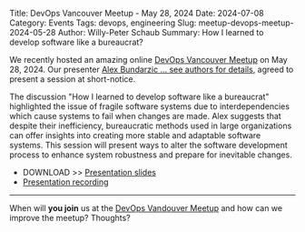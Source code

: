 Title: DevOps Vancouver Meetup - May 28, 2024
Date: 2024-07-08
Category: Events
Tags: devops, engineering
Slug: meetup-devops-meetup-2024-05-28
Author: Willy-Peter Schaub
Summary: How I learned to develop software like a bureaucrat?

We recently hosted an amazing online [DevOps Vancouver Meetup](https://www.meetup.com/devops-vancouver-bc-canada/events/301182207/) on May 28, 2024. Our presenter [Alex Bundarzic ... see authors for details](https://wsbctechnicalblog.github.io/pages/authors.html), agreed to present a session at short-notice.

The discussion "How I learned to develop software like a bureaucrat" highlighted the issue of fragile software systems due to interdependencies which cause systems to fail when changes are made. Alex suggests that despite their inefficiency, bureaucratic methods used in large organizations can offer insights into creating more stable and adaptable software systems. This session will present ways to alter the software development process to enhance system robustness and prepare for inevitable changes.

- DOWNLOAD >> [Presentation slides](/documents/how-I-learned-to-develop-software-like-a-bureaucrat.pdf)
- [Presentation recording](https://www.youtube.com/watch?v=Rq-UuLS2yMc)

---

When will **you join** us at the [DevOps Vandouver Meetup](https://www.meetup.com/DevOps-Vancouver-BC-Canada/) and how can we improve the meetup? Thoughts?

